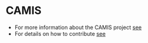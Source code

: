 # CAMIS

-   For more information about the CAMIS project [see](https://psiaims.github.io/CAMIS/)
-   For details on how to contribute [see](https://psiaims.github.io/CAMIS/contribution/contribution.html)
